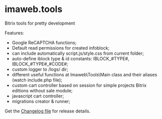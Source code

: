# imaweb.tools
Bitrix tools for pretty development

Features:
- Google ReCAPTCHA functions;
- Default read permissions for created infoblock;
- can include automatically script.js/style.css from current folder;
- auto-define iblock type & id constants: IBLOCK_#TYPE#, IBLOCK_#TYPE#_#CODE#;
- custom logger to /logs/ dir;
- different useful functions at Imaweb\Tools\Main class and their aliases (watch include.php file);
- custom cart controller based on session for simple projects Bitrix editions without sale module;
- javascript cart controller;
- migrations creator & runner;

Get the [Changelog file](CHANGELOG.md) for release details.